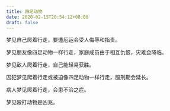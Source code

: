 ```yaml
---
title: 四足动物
date: 2020-02-15T20:54:12+08:00
draft: false
---
```


梦见自己爬着行走，要遭厄运会受人侮辱和指责。<br>



梦见朋友像四足动物一样行走，家庭成员由于相互仇恨，灾难会降临。<br>



梦见敌人爬着行走，自己能轻易获胜。<br>



囚犯梦见爬着行走或被迫像四足动物一样行走，服刑期会延长。<br>



病人梦见爬着行走，会患不治之症。<br>



梦见殴打动物是凶兆。<br>
